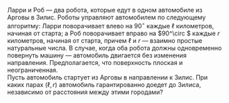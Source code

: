 Ларри и Роб — два робота, которые едут в одном автомобиле из Арговы в Зилис. 
Роботы управляют автомобилем по следующему алгоритму: 
Ларри поворачивает влево на $90^\circ$  каждые $\ell$ километров, начиная от старта; 
а Роб поворачивает вправо на $90^\circ $ каждые $r$ километров, начиная от старта, 
причем $\ell$ и $r$ — взаимно простые натуральные числа. 
В случае, когда оба робота должны одновременно повернуть машину — автомобиль 
двигается без изменения направления. Предполагается, что поверхность плоская и 
неограниченная.
<br>
Пусть  автомобиль стартует из Арговы в направлении к Зилис. 
При каких парах $(\ell, r )$ автомобиль гарантированно доедет до Зилиса, независимо от расстояния между этими городами?